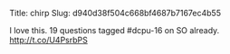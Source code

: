 Title: chirp
Slug: d940d38f504c668bf4687b7167ec4b55

I love this. 19 questions tagged #dcpu-16 on SO already. <a href="http://t.co/U4PsrbPS">http://t.co/U4PsrbPS</a>
